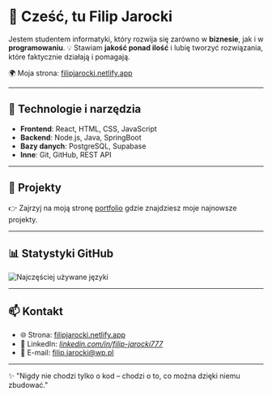 # 👋 Cześć, tu Filip Jarocki

Jestem studentem informatyki, który rozwija się zarówno w **biznesie**, jak i w **programowaniu**.
💡 Stawiam **jakość ponad ilość** i lubię tworzyć rozwiązania, które faktycznie działają i pomagają.

🌍 Moja strona: [filipjarocki.netlify.app](https://filipjarocki.netlify.app/)

---

## 🔧 Technologie i narzędzia

* **Frontend**: React, HTML, CSS, JavaScript  
* **Backend**: Node.js, Java, SpringBoot
* **Bazy danych**: PostgreSQL, Supabase
* **Inne**: Git, GitHub, REST API

---

## 🚀 Projekty

👉 Zajrzyj na moją stronę [portfolio](https://filipjarocki.netlify.app/) gdzie znajdziesz moje najnowsze projekty.

---

## 📊 Statystyki GitHub

![Najczęściej używane języki](https://github-readme-stats.vercel.app/api/top-langs/?username=Jaros-777\&layout=compact\&theme=radical)

---

## 📫 Kontakt

* 🌐 Strona: [filipjarocki.netlify.app](https://filipjarocki.netlify.app/)
* 💼 LinkedIn: [*linkedin.com/in/filip-jarocki777*](https://www.linkedin.com/in/filip-jarocki777/)
* 📧 E-mail: filip.jarocki@wp.pl

---

✨ "Nigdy nie chodzi tylko o kod – chodzi o to, co można dzięki niemu zbudować."
